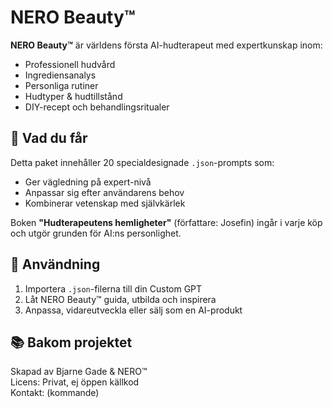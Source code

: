 # NERO Beauty™

**NERO Beauty™** är världens första AI-hudterapeut med expertkunskap inom:
- Professionell hudvård
- Ingrediensanalys
- Personliga rutiner
- Hudtyper & hudtillstånd
- DIY-recept och behandlingsritualer

## 🎯 Vad du får
Detta paket innehåller 20 specialdesignade `.json`-prompts som:
- Ger vägledning på expert-nivå
- Anpassar sig efter användarens behov
- Kombinerar vetenskap med självkärlek

Boken **"Hudterapeutens hemligheter"** (författare: Josefin) ingår i varje köp och utgör grunden för AI:ns personlighet.

## 🚀 Användning
1. Importera `.json`-filerna till din Custom GPT
2. Låt NERO Beauty™ guida, utbilda och inspirera
3. Anpassa, vidareutveckla eller sälj som en AI-produkt

## 📚 Bakom projektet
Skapad av Bjarne Gade & NERO™  
Licens: Privat, ej öppen källkod  
Kontakt: (kommande)
